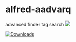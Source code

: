 # alfred-aadvarq
 advanced finder tag search 
![](images/aadvarq.gif "")
<a href="https://github.com/giovannicoppola/alfred-aadvarq/releases/latest/">
  
  <img alt="Downloads"
       src="https://img.shields.io/github/downloads/giovannicoppola/alfred-aadvarq/total?color=purple&label=Downloads"><br/>
</a>
